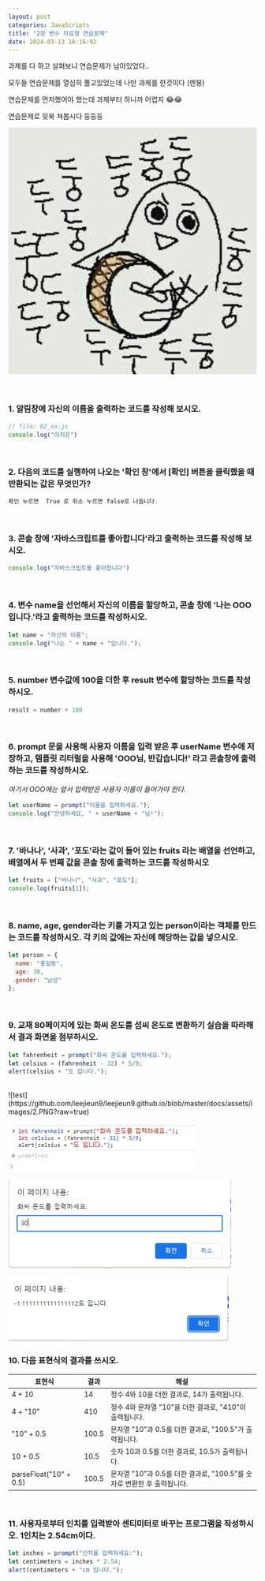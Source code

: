 ```yaml
---
layout: post
categories: JavaScripts
title: "2장 변수 자료형 연습문제"
date: 2024-03-13 16:16:02
---
```


과제를 다 하고 살펴보니 연습문제가 남아있었다..

모두들 연습문제를 열심히 풀고있었는데 나만 과제를 한것이다 (멘붕)

연습문제를 먼저했어야 했는데 과제부터 하니까 어렵지 😂😂

연습문제로 뒷북 쳐봅시다 둥둥둥

![test](https://github.com/leejieun9/leejieun9.github.io/blob/master/docs/assets/images/2-1.PNG?raw=true)

<br>

### 1. 알림창에 자신의 이름을 출력하는 코드를 작성해 보시오.

 ```js
// file: 02_ex.js
console.log("이지은")

```
<br>

### 2. 다음의 코드를 실행하여 나오는 '확인 창'에서 [확인] 버튼을 클릭했을 때 반환되는 값은 무엇인가?

```js
확인 누르면  True 로 취소 누르면 false로 나옵니다.
```
<br>

### 3. 콘솔 창에 '자바스크립트를 좋아합니다'라고 출력하는 코드를 작성해 보시오. <br>
```js
console.log("자바스크립트를 좋아합니다")
```
<br>

### 4. 변수 name을 선언해서 자신의 이름을 할당하고, 콘솔 창에 '나는 OOO입니다.'라고 출력하는 코드를 작성하시오. <br>
```js
let name = "자신의 이름";
console.log("나는 " + name + "입니다.");
```

<br>

### 5. number 변수값에 100을 더한 후 result 변수에 할당하는 코드를 작성하시오. <br>
```js
result = number + 100
```

<br>

### 6. prompt 문을 사용해 사용자 이름을 입력 받은 후 userName 변수에 저장하고, 템플릿 리터럴을 사용해 'OOO님, 반갑습니다!' 라고 콘솔창에 출력하는 코드를 작성하시오. <br>
*여기서 OOO에는 앞서 입력받은 사용자 이름이 들어가야 한다.*
```js
let userName = prompt("이름을 입력하세요.");
console.log("안녕하세요, " + userName + "님!");
```

<br>

### 7. '바나나', '사과', '포도'라는 값이 들어 있는 fruits 라는 배열을 선언하고, 배열에서 두 번째 값을 콘솔 창에 출력하는 코드를 작성하시오 <br>
```js
let fruits = ["바나나", "사과", "포도"];
console.log(fruits[1]);
```
<br>

### 8. name, age, gender라는 키를 가지고 있는 person이라는 객체를 만드는 코드를 작성하시오. 각 키의 값에는 자신에 해당하는 값을 넣으시오. <br>
```js
let person = {
  name: "홍길동",
  age: 30,
  gender: "남성"
};
```
<br>

### 9. 교재 80페이지에 있는 화씨 온도를 섭씨 온도로 변환하기 실습을 따라해서 결과 화면을 첨부하시오. <br>
```js
let fahrenheit = prompt("화씨 온도를 입력하세요.");
let celsius = (fahrenheit - 32) * 5/9;
alert(celsius + "도 입니다.");
```
<br>
![test](https://github.com/leejieun9/leejieun9.github.io/blob/master/docs/assets/images/2.PNG?raw=true)


![test](https://github.com/leejieun9/leejieun9.github.io/blob/master/docs/assets/images/1.PNG?raw=true)


![test](https://github.com/leejieun9/leejieun9.github.io/blob/master/docs/assets/images/4.PNG?raw=true)


![test](https://github.com/leejieun9/leejieun9.github.io/blob/master/docs/assets/images/3.PNG?raw=true)
<br>

### 10.  다음 표현식의 결과를 쓰시오. <br>

| 표현식 | 결과 | 해설 |
| --- | --- | --- |
| 4 + 10 | 14 | 정수 4와 10을 더한 결과로, 14가 출력됩니다. |
| 4 + "10" | 410 | 정수 4와 문자열 "10"을 더한 결과로, "410"이 출력됩니다. |
| "10" + 0.5 | 100.5 | 문자열 "10"과 0.5를 더한 결과로, "100.5"가 출력됩니다. |
| 10 + 0.5 | 10.5 | 숫자 10과 0.5를 더한 결과로, 10.5가 출력됩니다. |
| parseFloat("10" + 0.5) | 100.5 | 문자열 "10"과 0.5를 더한 결과로, "100.5"를 숫자로 변환한 후 출력됩니다.|

<br>

### 11. 사용자로부터 인치를 입력받아 센티미터로 바꾸는 프로그램을 작성하시오. 1인치는 2.54cm이다. <br>
```js
let inches = prompt("인치를 입력하세요:");
let centimeters = inches * 2.54;
alert(centimeters + "cm 입니다.");
```
<br>

